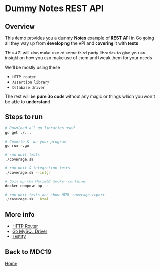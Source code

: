 # Dummy Notes REST API

## Overview

This demo provides you a dummy **Notes** example of **REST API** in Go
going all they way up from **developing** the API
and **covering** it with **tests**

This API will also make use of some third party libraries
to give you an insight on how you can make use of them
and tweak them for your needs

We'll be mostly using these

- `HTTP router`
- `Assertion library`
- `Database driver`

The rest will be **pure Go code** without any magic
or things which you won't be able to **understand**


## Steps to run

```bash
# Download all go libraries used
go get ./...

# Compile & run your program
go run *.go

# run unit tests
./coverage.sh

# run unit & integration tests
./coverage.sh --intgr

# Spin up the MariaDB docker container
docker-compose up -d

# run unit tests and show HTML coverage report
./coverage.sh --html
```
 
## More info

- [HTTP Router](https://github.com/julienschmidt/httprouter)
- [Go MySQL Driver](https://github.com/go-sql-driver/mysql)
- [Testify](https://github.com/stretchr/testify)

## Back to MDC19

[Home](https://github.com/steevehook/mdc19)
